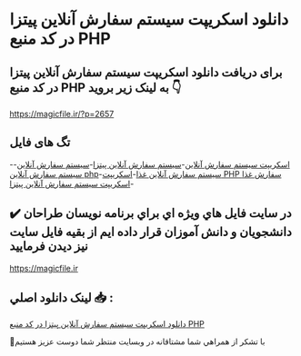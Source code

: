 # دانلود اسکریپت سیستم سفارش آنلاین پیتزا در کد منبع PHP

## برای دریافت دانلود اسکریپت سیستم سفارش آنلاین پیتزا در کد منبع PHP به لینک زیر بروید 👇

https://magicfile.ir/?p=2657

## تگ های فایل

-[اسکریپت سیستم سفارش آنلاین](https://magicfile.ir/product/%d8%a7%d8%b3%da%a9%d8%b1%db%8c%d9%be%d8%aa-%d8%b3%db%8c%d8%b3%d8%aa%d9%85-%d8%b3%d9%81%d8%a7%d8%b1%d8%b4-%d8%a2%d9%86%d9%84%d8%a7%db%8c%d9%86-%d9%be%db%8c%d8%aa%d8%b2%d8%a7-%d8%af%d8%b1-%da%a9%d8%af-%d9%85%d9%86%d8%a8%d8%b9-php/)-[سیستم سفارش آنلاین پیتزا](https://magicfile.ir/product/%d8%a7%d8%b3%da%a9%d8%b1%db%8c%d9%be%d8%aa-%d8%b3%db%8c%d8%b3%d8%aa%d9%85-%d8%b3%d9%81%d8%a7%d8%b1%d8%b4-%d8%a2%d9%86%d9%84%d8%a7%db%8c%d9%86-%d9%be%db%8c%d8%aa%d8%b2%d8%a7-%d8%af%d8%b1-%da%a9%d8%af-%d9%85%d9%86%d8%a8%d8%b9-php/)-[سیستم سفارش آنلاین](https://magicfile.ir/product/%d8%a7%d8%b3%da%a9%d8%b1%db%8c%d9%be%d8%aa-%d8%b3%db%8c%d8%b3%d8%aa%d9%85-%d8%b3%d9%81%d8%a7%d8%b1%d8%b4-%d8%a2%d9%86%d9%84%d8%a7%db%8c%d9%86-%d9%be%db%8c%d8%aa%d8%b2%d8%a7-%d8%af%d8%b1-%da%a9%d8%af-%d9%85%d9%86%d8%a8%d8%b9-php/)-[سیستم سفارش آنلاین php](https://magicfile.ir/product/%d8%a7%d8%b3%da%a9%d8%b1%db%8c%d9%be%d8%aa-%d8%b3%db%8c%d8%b3%d8%aa%d9%85-%d8%b3%d9%81%d8%a7%d8%b1%d8%b4-%d8%a2%d9%86%d9%84%d8%a7%db%8c%d9%86-%d9%be%db%8c%d8%aa%d8%b2%d8%a7-%d8%af%d8%b1-%da%a9%d8%af-%d9%85%d9%86%d8%a8%d8%b9-php/)-[سیستم سفارش آنلاین غذا](https://magicfile.ir/product/%d8%a7%d8%b3%da%a9%d8%b1%db%8c%d9%be%d8%aa-%d8%b3%db%8c%d8%b3%d8%aa%d9%85-%d8%b3%d9%81%d8%a7%d8%b1%d8%b4-%d8%a2%d9%86%d9%84%d8%a7%db%8c%d9%86-%d9%be%db%8c%d8%aa%d8%b2%d8%a7-%d8%af%d8%b1-%da%a9%d8%af-%d9%85%d9%86%d8%a8%d8%b9-php/)-[اسکریپت PHP سفارش غذا ](https://magicfile.ir/product/%d8%a7%d8%b3%da%a9%d8%b1%db%8c%d9%be%d8%aa-%d8%b3%db%8c%d8%b3%d8%aa%d9%85-%d8%b3%d9%81%d8%a7%d8%b1%d8%b4-%d8%a2%d9%86%d9%84%d8%a7%db%8c%d9%86-%d9%be%db%8c%d8%aa%d8%b2%d8%a7-%d8%af%d8%b1-%da%a9%d8%af-%d9%85%d9%86%d8%a8%d8%b9-php/)-[اسکریپت سیستم سفارش آنلاین پیتزا](https://magicfile.ir/product/%d8%a7%d8%b3%da%a9%d8%b1%db%8c%d9%be%d8%aa-%d8%b3%db%8c%d8%b3%d8%aa%d9%85-%d8%b3%d9%81%d8%a7%d8%b1%d8%b4-%d8%a2%d9%86%d9%84%d8%a7%db%8c%d9%86-%d9%be%db%8c%d8%aa%d8%b2%d8%a7-%d8%af%d8%b1-%da%a9%d8%af-%d9%85%d9%86%d8%a8%d8%b9-php/)

## ✔️ در سايت فايل هاي ويژه اي براي برنامه نويسان طراحان دانشجويان و دانش آموزان قرار داده ايم از بقيه فايل سايت نيز ديدن فرماييد

https://magicfile.ir


## لينک دانلود اصلي 📥 :

[دانلود اسکریپت سیستم سفارش آنلاین پیتزا در کد منبع PHP](https://magicfile.ir/product/%d8%a7%d8%b3%da%a9%d8%b1%db%8c%d9%be%d8%aa-%d8%b3%db%8c%d8%b3%d8%aa%d9%85-%d8%b3%d9%81%d8%a7%d8%b1%d8%b4-%d8%a2%d9%86%d9%84%d8%a7%db%8c%d9%86-%d9%be%db%8c%d8%aa%d8%b2%d8%a7-%d8%af%d8%b1-%da%a9%d8%af-%d9%85%d9%86%d8%a8%d8%b9-php/) 


🙏با تشکر از همراهي شما مشتاقانه در وبسایت منتظر شما دوست عزیز هستیم

